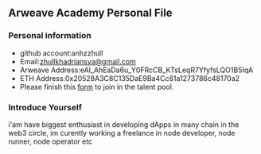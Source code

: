 ## Arweave Academy Personal File

### Personal information

- github account:anhzzhull
- Email:zhullkhadriansya@gmail.com
- Arweave Address:eAI_AhEaDa6u_Y0FRcCB_KTsLeqR7YfyfsLQO1B5IqA
- ETH Address:0x20528A3C8C135DaE9Ba4Cc81a1273786c48170a2
- Please finish this [form](https://docs.google.com/forms/d/e/1FAIpQLSfWA5fIIcBgmRppm3jNz5vmf9Mai_QMVil-2pO4r7YKn_Zhtw/viewform?usp=sf_link) to join in the talent pool.

### Introduce Yourself
 i'am have biggest enthusiast in developing dApps in many chain in the web3 circle, im curently working a freelance in node developer, node runner, node operator etc
